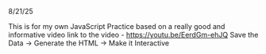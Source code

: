 8/21/25

This is for my  own JavaScript Practice based on a really good and informative video 
link to the video - https://youtu.be/EerdGm-ehJQ
Save the Data -> Generate the HTML -> Make it Interactive 
